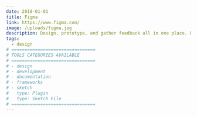 ```yaml
---
date: 2018-01-01
title: Figma
link: https://www.figma.com/
image: /uploads/figma.jpg
description: Design, prototype, and gather feedback all in one place. Figma is the first interface design tool based in the browser, making it easier for teams to create software.
tags:
  - design
# ================================
# TOOLS CATEGORIES AVAILABLE
# ================================
# - design
# - development
# - documentation
# - frameworks
# - sketch
#   type: Plugin
#   type: Sketch File
# ================================
---
```

